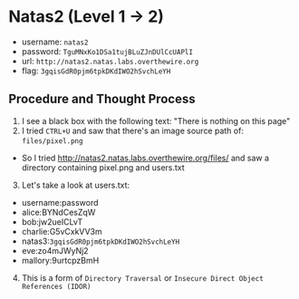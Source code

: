 # Natas2 (Level 1 -> 2)

  * username: `natas2`
  * password: `TguMNxKo1DSa1tujBLuZJnDUlCcUAPlI`
  * url: `http://natas2.natas.labs.overthewire.org`
  * flag: `3gqisGdR0pjm6tpkDKdIWO2hSvchLeYH`

## Procedure and Thought Process

1. I see a black box with the following text: "There is nothing on this page"
2. I tried `CTRL+U` and saw that there's an image source path of: `files/pixel.png`
  * So I tried http://natas2.natas.labs.overthewire.org/files/ and saw a directory containing pixel.png and users.txt
3. Let's take a look at users.txt:
 * username:password
 * alice:BYNdCesZqW
 * bob:jw2ueICLvT
 * charlie:G5vCxkVV3m
 * natas3:`3gqisGdR0pjm6tpkDKdIWO2hSvchLeYH`
 * eve:zo4mJWyNj2
 * mallory:9urtcpzBmH
4. This is a form of `Directory Traversal` or `Insecure Direct Object References (IDOR)`
